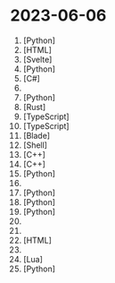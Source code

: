 # 2023-06-06

1. [](https://github.comundefined "Backup of magnets from RARBG") [Python]
2. [](https://github.comundefined "用 Vue3 和 Go 搭建的微软 New Bing 演示站点，拥有一致的 UI 体验，支持 ChatGPT 提示词，国内可用。") [HTML]
3. [](https://github.comundefined "shadcn/ui, but for Svelte.") [Svelte]
4. [](https://github.comundefined "<⚡️> SuperAGI - A dev-first open source autonomous AI agent framework. Enabling developers to build, manage & run useful autonomous agents quickly and reliably.") [Python]
5. [](https://github.comundefined "Realtime Diffusion, using Automatic1111 Stable Diffusion API") [C#]
6. [](https://github.comundefined "Curated list of project-based tutorials") 
7. [](https://github.comundefined "Chat with your documents on your local device using GPT models. No data leaves your device and 100% private.") [Python]
8. [](https://github.comundefined "Pure Rust implementation of a minimal Generative Pretrained Transformer") [Rust]
9. [](https://github.comundefined "The browserless Chrome service in Docker. Run on our cloud, or bring your own.") [TypeScript]
10. [](https://github.comundefined "Beautifully designed components built with Radix UI and Tailwind CSS.") [TypeScript]
11. [](https://github.comundefined "Run and create custom ChatGPT-like bots with OpenChat, embed and share these bots anywhere, the open-source chatbot console.") [Blade]
12. [](https://github.comundefined "Mod repo for TOTK on Yuzu emulator.") [Shell]
13. [](https://github.comundefined "100% Open Source CSGO") [C++]
14. [](https://github.comundefined "gpt4all: an ecosystem of open-source chatbots trained on a massive collections of clean assistant data including code, stories and dialogue") [C++]
15. [](https://github.comundefined "Interact privately with your documents using the power of GPT, 100% privately, no data leaks") [Python]
16. [](https://github.comundefined "") 
17. [](https://github.comundefined "") [Python]
18. [](https://github.comundefined "CodeTF: One-stop Transformer Library for State-of-the-art Code LLM") [Python]
19. [](https://github.comundefined "Free, open source crypto trading bot") [Python]
20. [](https://github.comundefined "科技爱好者周刊，每周五发布") 
21. [](https://github.comundefined "📚 Freely available programming books") 
22. [](https://github.comundefined "A list of StableDiffusion styles and some notes for offline use. Pure HTML, CSS and a bit of JS.") [HTML]
23. [](https://github.comundefined "The Mojo Programming Language") 
24. [](https://github.comundefined "Quickstart configs for Nvim LSP") [Lua]
25. [](https://github.comundefined "🏡 Open source home automation that puts local control and privacy first.") [Python]
